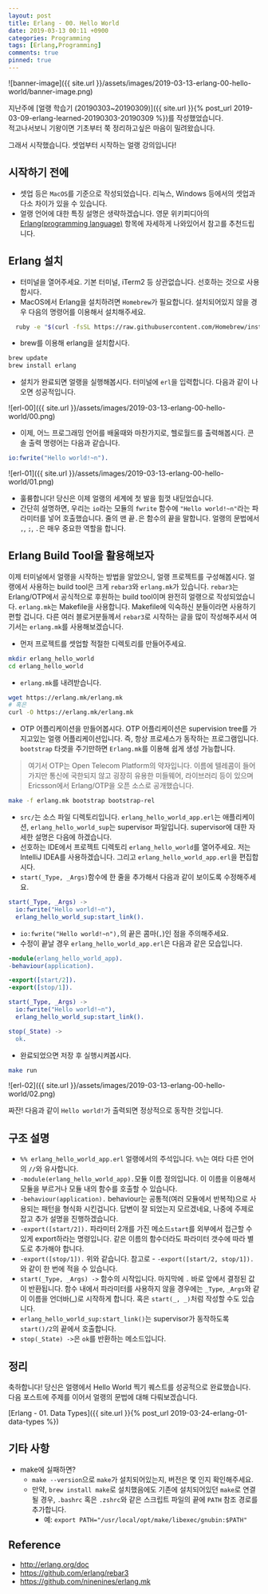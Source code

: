 ```yaml
---
layout: post
title: Erlang - 00. Hello World
date: 2019-03-13 00:11 +0900
categories: Programming
tags: [Erlang,Programming]
comments: true
pinned: true
---
```


![banner-image]({{ site.url }}/assets/images/2019-03-13-erlang-00-hello-world/banner-image.png)

지난주에 [얼랭 학습기 (20190303~20190309)]({{ site.url }}{% post_url 2019-03-09-erlang-learned-20190303-20190309 %})를 작성했었습니다.  
적고나서보니 기왕이면 기초부터 쭉 정리하고싶은 마음이 밀려왔습니다.

그래서 시작했습니다. 셋업부터 시작하는 얼랭 강의입니다!

## 시작하기 전에

- 셋업 등은 `MacOS`를 기준으로 작성되었습니다. 리눅스, Windows 등에서의 셋업과 다소 차이가 있을 수 있습니다.
- 얼랭 언어에 대한 특징 설명은 생략하겠습니다. 영문 위키피디아의 [Erlang(programming language)](https://en.wikipedia.org/wiki/Erlang_(programming_language)) 항목에 자세하게 나와있어서 참고를 추천드립니다.

## Erlang 설치

- 터미널을 열어주세요. 기본 터미널, iTerm2 등 상관없습니다. 선호하는 것으로 사용합시다.
- MacOS에서 Erlang을 설치하려면 `Homebrew`가 필요합니다. 설치되어있지 않을 경우 다음의 명령어를 이용해서 설치해주세요.

```bash
  ruby -e "$(curl -fsSL https://raw.githubusercontent.com/Homebrew/install/master/install)" < /dev/null 2> /dev/null
```

- brew를 이용해 erlang을 설치합시다.

```bash
brew update
brew install erlang
```

- 설치가 완료되면 얼랭을 실행해봅시다. 터미널에 `erl`을 입력합니다. 다음과 같이 나오면 성공적입니다.

![erl-00]({{ site.url }}/assets/images/2019-03-13-erlang-00-hello-world/00.png)

- 이제, 어느 프로그래밍 언어를 배울때와 마찬가지로, 헬로월드를 출력해봅시다. 콘솔 출력 명령어는 다음과 같습니다.

```erlang
io:fwrite("Hello world!~n").
```

![erl-01]({{ site.url }}/assets/images/2019-03-13-erlang-00-hello-world/01.png)

- 훌륭합니다! 당신은 이제 얼랭의 세계에 첫 발을 힘껏 내딛었습니다.
- 간단히 설명하면, 우리는 `io`라는 모듈의 `fwrite` 함수에 `"Hello world!~n"`라는 파라미터를 넣어 호출했습니다. 줄의 맨 끝`.`은 함수의 끝을 말합니다. 얼랭의 문법에서 `,`, `;`, `.`은 매우 중요한 역할을 합니다.

## Erlang Build Tool을 활용해보자

이제 터미널에서 얼랭을 시작하는 방법을 알았으니, 얼랭 프로젝트를 구성해봅시다.
얼랭에서 사용하는 build tool은 크게 `rebar3`와 `erlang.mk`가 있습니다. `rebar3`는 Erlang/OTP에서 공식적으로 후원하는 build tool이며 완전히 얼랭으로 작성되었습니다. `erlang.mk`는 Makefile을 사용합니다. Makefile에 익숙하신 분들이라면 사용하기 편할 겁니다. 다른 여러 블로거분들께서 `rebar3`로 시작하는 글을 많이 작성해주셔서 여기서는 `erlang.mk`를 사용해보겠습니다.

- 먼저 프로젝트를 셋업할 적절한 디렉토리를 만들어주세요.

```bash
mkdir erlang_hello_world
cd erlang_hello_world
```

- `erlang.mk`를 내려받습니다.

```bash
wget https://erlang.mk/erlang.mk
# 혹은
curl -O https://erlang.mk/erlang.mk
```

- OTP 어플리케이션을 만들어봅시다. OTP 어플리케이션은 supervision tree를 가지고있는 얼랭 어플리케이션입니다. 즉, 항상 프로세스가 동작하는 프로그램입니다. `bootstrap` 타겟을 주기만하면 `Erlang.mk`를 이용해 쉽게 생성 가능합니다.

> 여기서 OTP는 Open Telecom Platform의 약자입니다. 이름에 텔레콤이 들어가지만 통신에 국한되지 않고 굉장히 유용한 미들웨어, 라이브러리 등이 있으며 Ericsson에서 Erlang/OTP을 오픈 소스로 공개했습니다.

```bash
make -f erlang.mk bootstrap bootstrap-rel
```

- `src/`는 소스 파일 디렉토리입니다. `erlang_hello_world_app.erl`는 애플리케이션, `erlang_hello_world_sup`는 supervisor 파일입니다. supervisor에 대한 자세한 설명은 다음에 하겠습니다.
- 선호하는 IDE에서 프로젝트 디렉토리 `erlang_hello_world`를 열어주세요. 저는 IntelliJ IDEA를 사용하겠습니다. 그리고 `erlang_hello_world_app.erl`을 편집합시다.
- `start(_Type, _Args)`함수에 한 줄을 추가해서 다음과 같이 보이도록 수정해주세요.

```erlang
start(_Type, _Args) ->
  io:fwrite("Hello world!~n"),
  erlang_hello_world_sup:start_link().
```

- `io:fwrite("Hello world!~n"),`의 끝은 콤마(`,`)인 점을 주의해주세요.
- 수정이 끝날 경우 `erlang_hello_world_app.erl`은 다음과 같은 모습입니다.

```erlang
-module(erlang_hello_world_app).
-behaviour(application).

-export([start/2]).
-export([stop/1]).

start(_Type, _Args) ->
  io:fwrite("Hello world!~n"),
  erlang_hello_world_sup:start_link().

stop(_State) ->
  ok.
```

- 완료되었으면 저장 후 실행시켜봅시다.

```bash
make run
```

![erl-02]({{ site.url }}/assets/images/2019-03-13-erlang-00-hello-world/02.png)

짜잔! 다음과 같이 `Hello world!`가 출력되면 정상적으로 동작한 것입니다.

## 구조 설명

- `%% erlang_hello_world_app.erl` 얼랭에서의 주석입니다. `%%`는 여타 다른 언어의 `//`와 유사합니다.
- `-module(erlang_hello_world_app).`모듈 이름 정의입니다. 이 이름을 이용해서 모듈을 부르거나 모듈 내의 함수를 호출할 수 있습니다.
- `-behaviour(application).` behaviour는 공통적(여러 모듈에서 반복적)으로 사용되는 패턴을 형식화 시킨겁니다. 답변이 잘 되었는지 모르겠네요, 나중에 주제로 잡고 추가 설명을 진행하겠습니다.
- `-export([start/2]).` 파라미터 2개를 가진 메소드`start`를 외부에서 접근할 수 있게 export하라는 명령입니다. 같은 이름의 함수더라도 파라미터 갯수에 따라 별도로 추가해야 합니다.
- `-export([stop/1]).` 위와 같습니다. 참고로 - `-export([start/2, stop/1]).`와 같이 한 번에 적을 수 있습니다.
- `start(_Type, _Args) ->` 함수의 시작입니다. 마지막에 `.` 바로 앞에서 결정된 값이 반환됩니다. 함수 내에서 파라미터를 사용하지 않을 경우에는 `_Type`, `_Args`와 같이 이름을 언더바(_)로 시작하게 합니다. 혹은 `start(_, _)`처럼 작성할 수도 있습니다.
- `erlang_hello_world_sup:start_link()`는 supervisor가 동작하도록 `start()/2`의 끝에서 호출합니다.
- `stop(_State) ->`은 `ok`를 반환하는 메소드입니다.

## 정리

축하합니다! 당신은 얼랭에서 Hello World 찍기 퀘스트를 성공적으로 완료했습니다.  
다음 포스트에 주제를 이어서 얼랭의 문법에 대해 다뤄보겠습니다.

[Erlang - 01. Data Types]({{ site.url }}{% post_url 2019-03-24-erlang-01-data-types %})

## 기타 사항

- make에 실패하면?
  - `make --version`으로 `make`가 설치되어있는지, 버전은 몇 인지 확인해주세요.
  - 만약, `brew install make`로 설치했음에도 기존에 설치되어있던 `make`로 연결될 경우, `.bashrc` 혹은 `.zshrc`와 같은 스크립트 파일의 끝에 `PATH` 참조 경로를 추가합니다.
    - 예: `export PATH="/usr/local/opt/make/libexec/gnubin:$PATH"`

## Reference

- http://erlang.org/doc
- https://github.com/erlang/rebar3
- https://github.com/ninenines/erlang.mk
